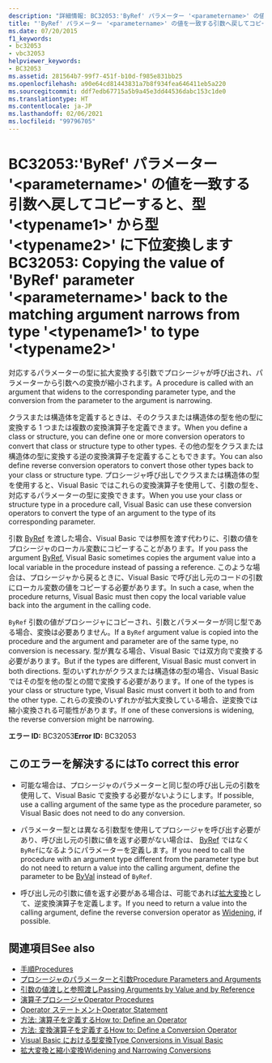```yaml
---
description: "詳細情報: BC32053:'ByRef' パラメーター '<parametername>' の値を一致する引数へ戻してコピーすると、型 '<typename1>' から型 '<typename2>' に下位変換します"
title: "'ByRef' パラメーター '<parametername>' の値を一致する引数へ戻してコピーすると、型 '<typename1>' から型 '<typename2>' に下位変換します"
ms.date: 07/20/2015
f1_keywords:
- bc32053
- vbc32053
helpviewer_keywords:
- BC32053
ms.assetid: 281564b7-99f7-451f-b10d-f985e831bb25
ms.openlocfilehash: a90e64cd81443831a7b8f934fea646411eb5a220
ms.sourcegitcommit: ddf7edb67715a5b9a45e3dd44536dabc153c1de0
ms.translationtype: HT
ms.contentlocale: ja-JP
ms.lasthandoff: 02/06/2021
ms.locfileid: "99796705"
---
```

# <a name="bc32053-copying-the-value-of-byref-parameter-parametername-back-to-the-matching-argument-narrows-from-type-typename1-to-type-typename2"></a><span data-ttu-id="651a4-103">BC32053:'ByRef' パラメーター '\<parametername>' の値を一致する引数へ戻してコピーすると、型 '\<typename1>' から型 '\<typename2>' に下位変換します</span><span class="sxs-lookup"><span data-stu-id="651a4-103">BC32053: Copying the value of 'ByRef' parameter '\<parametername>' back to the matching argument narrows from type '\<typename1>' to type '\<typename2>'</span></span>

<span data-ttu-id="651a4-104">対応するパラメーターの型に拡大変換する引数でプロシージャが呼び出され、パラメーターから引数への変換が縮小されます。</span><span class="sxs-lookup"><span data-stu-id="651a4-104">A procedure is called with an argument that widens to the corresponding parameter type, and the conversion from the parameter to the argument is narrowing.</span></span>

 <span data-ttu-id="651a4-105">クラスまたは構造体を定義するときは、そのクラスまたは構造体の型を他の型に変換する 1 つまたは複数の変換演算子を定義できます。</span><span class="sxs-lookup"><span data-stu-id="651a4-105">When you define a class or structure, you can define one or more conversion operators to convert that class or structure type to other types.</span></span> <span data-ttu-id="651a4-106">その他の型をクラスまたは構造体の型に変換する逆の変換演算子を定義することもできます。</span><span class="sxs-lookup"><span data-stu-id="651a4-106">You can also define reverse conversion operators to convert those other types back to your class or structure type.</span></span> <span data-ttu-id="651a4-107">プロシージャ呼び出しでクラスまたは構造体の型を使用すると、Visual Basic ではこれらの変換演算子を使用して、引数の型を、対応するパラメーターの型に変換できます。</span><span class="sxs-lookup"><span data-stu-id="651a4-107">When you use your class or structure type in a procedure call, Visual Basic can use these conversion operators to convert the type of an argument to the type of its corresponding parameter.</span></span>

 <span data-ttu-id="651a4-108">引数 [ByRef](../modifiers/byref.md) を渡した場合、Visual Basic では参照を渡す代わりに、引数の値をプロシージャのローカル変数にコピーすることがあります。</span><span class="sxs-lookup"><span data-stu-id="651a4-108">If you pass the argument [ByRef](../modifiers/byref.md), Visual Basic sometimes copies the argument value into a local variable in the procedure instead of passing a reference.</span></span> <span data-ttu-id="651a4-109">このような場合は、プロシージャから戻るときに、Visual Basic で呼び出し元のコードの引数にローカル変数の値をコピーする必要があります。</span><span class="sxs-lookup"><span data-stu-id="651a4-109">In such a case, when the procedure returns, Visual Basic must then copy the local variable value back into the argument in the calling code.</span></span>

 <span data-ttu-id="651a4-110">`ByRef` 引数の値がプロシージャにコピーされ、引数とパラメーターが同じ型である場合、変換は必要ありません。</span><span class="sxs-lookup"><span data-stu-id="651a4-110">If a `ByRef` argument value is copied into the procedure and the argument and parameter are of the same type, no conversion is necessary.</span></span> <span data-ttu-id="651a4-111">型が異なる場合、Visual Basic では双方向で変換する必要があります。</span><span class="sxs-lookup"><span data-stu-id="651a4-111">But if the types are different, Visual Basic must convert in both directions.</span></span> <span data-ttu-id="651a4-112">型のいずれかがクラスまたは構造体の型の場合、Visual Basic ではその型を他の型との間で変換する必要があります。</span><span class="sxs-lookup"><span data-stu-id="651a4-112">If one of the types is your class or structure type, Visual Basic must convert it both to and from the other type.</span></span> <span data-ttu-id="651a4-113">これらの変換のいずれかが拡大変換している場合、逆変換では縮小変換される可能性があります。</span><span class="sxs-lookup"><span data-stu-id="651a4-113">If one of these conversions is widening, the reverse conversion might be narrowing.</span></span>

 <span data-ttu-id="651a4-114">**エラー ID:** BC32053</span><span class="sxs-lookup"><span data-stu-id="651a4-114">**Error ID:** BC32053</span></span>

## <a name="to-correct-this-error"></a><span data-ttu-id="651a4-115">このエラーを解決するには</span><span class="sxs-lookup"><span data-stu-id="651a4-115">To correct this error</span></span>

- <span data-ttu-id="651a4-116">可能な場合は、プロシージャのパラメーターと同じ型の呼び出し元の引数を使用して、Visual Basic で変換する必要がないようにします。</span><span class="sxs-lookup"><span data-stu-id="651a4-116">If possible, use a calling argument of the same type as the procedure parameter, so Visual Basic does not need to do any conversion.</span></span>

- <span data-ttu-id="651a4-117">パラメーター型とは異なる引数型を使用してプロシージャを呼び出す必要があり、呼び出し元の引数に値を返す必要がない場合は、 [ByRef](../modifiers/byval.md) ではなく `ByRef`になるようにパラメーターを定義します。</span><span class="sxs-lookup"><span data-stu-id="651a4-117">If you need to call the procedure with an argument type different from the parameter type but do not need to return a value into the calling argument, define the parameter to be [ByVal](../modifiers/byval.md) instead of `ByRef`.</span></span>

- <span data-ttu-id="651a4-118">呼び出し元の引数に値を返す必要がある場合は、可能であれば[拡大変換](../modifiers/widening.md)として、逆変換演算子を定義します。</span><span class="sxs-lookup"><span data-stu-id="651a4-118">If you need to return a value into the calling argument, define the reverse conversion operator as [Widening](../modifiers/widening.md), if possible.</span></span>

## <a name="see-also"></a><span data-ttu-id="651a4-119">関連項目</span><span class="sxs-lookup"><span data-stu-id="651a4-119">See also</span></span>

- [<span data-ttu-id="651a4-120">手順</span><span class="sxs-lookup"><span data-stu-id="651a4-120">Procedures</span></span>](../../programming-guide/language-features/procedures/index.md)
- [<span data-ttu-id="651a4-121">プロシージャのパラメーターと引数</span><span class="sxs-lookup"><span data-stu-id="651a4-121">Procedure Parameters and Arguments</span></span>](../../programming-guide/language-features/procedures/procedure-parameters-and-arguments.md)
- [<span data-ttu-id="651a4-122">引数の値渡しと参照渡し</span><span class="sxs-lookup"><span data-stu-id="651a4-122">Passing Arguments by Value and by Reference</span></span>](../../programming-guide/language-features/procedures/passing-arguments-by-value-and-by-reference.md)
- [<span data-ttu-id="651a4-123">演算子プロシージャ</span><span class="sxs-lookup"><span data-stu-id="651a4-123">Operator Procedures</span></span>](../../programming-guide/language-features/procedures/operator-procedures.md)
- [<span data-ttu-id="651a4-124">Operator ステートメント</span><span class="sxs-lookup"><span data-stu-id="651a4-124">Operator Statement</span></span>](../statements/operator-statement.md)
- [<span data-ttu-id="651a4-125">方法: 演算子を定義する</span><span class="sxs-lookup"><span data-stu-id="651a4-125">How to: Define an Operator</span></span>](../../programming-guide/language-features/procedures/how-to-define-an-operator.md)
- [<span data-ttu-id="651a4-126">方法: 変換演算子を定義する</span><span class="sxs-lookup"><span data-stu-id="651a4-126">How to: Define a Conversion Operator</span></span>](../../programming-guide/language-features/procedures/how-to-define-a-conversion-operator.md)
- [<span data-ttu-id="651a4-127">Visual Basic における型変換</span><span class="sxs-lookup"><span data-stu-id="651a4-127">Type Conversions in Visual Basic</span></span>](../../programming-guide/language-features/data-types/type-conversions.md)
- [<span data-ttu-id="651a4-128">拡大変換と縮小変換</span><span class="sxs-lookup"><span data-stu-id="651a4-128">Widening and Narrowing Conversions</span></span>](../../programming-guide/language-features/data-types/widening-and-narrowing-conversions.md)
